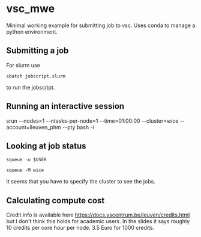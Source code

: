 # vsc_mwe
Minimal working example for submitting job to vsc. Uses conda to manage a python environment.

## Submitting a job
For slurm use
```
sbatch jobscript.slurm
```

to run the jobscript.

## Running an interactive session
srun --nodes=1 --ntasks-per-node=1 --time=01:00:00 --cluster=wice --account=lleuven_phm --pty bash -i


## Looking at job status
``` 
squeue -u $USER
```

```
squeue -M wice
```
It seems that you have to specify the cluster to see the jobs.

## 

## Calculating compute cost
Credit info is available here https://docs.vscentrum.be/leuven/credits.html but I don't think this holds for academic users.
In the slides it says roughly 10 credits per core hour per node. 
3.5 Euro for 1000 credits.